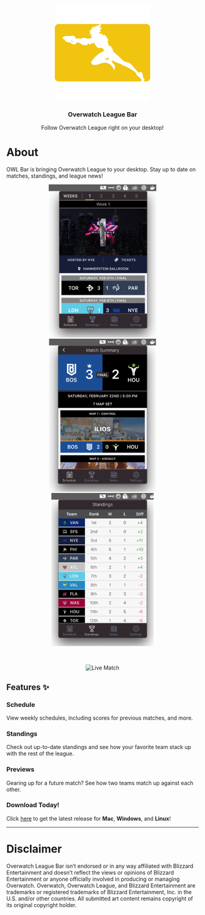 <p align="center">
  <img src="assets/logo.png" alt="OWL Bar" height="250">
  <h3 align="center">Overwatch League Bar</h3>
  <p align="center">Follow Overwatch League right on your desktop!</p>
</p>

# About

OWL Bar is bringing Overwatch League to your desktop. Stay up to date on matches, standings, and league news!

<p align="center">
<img src="assets/schedule_1.png" title="Schedule" alt="Schedule" height="400">
<img src="assets/summary_1.png" title="Match Summary" alt="Match Summary" height="400">
<img src="assets/standings.png" title="Standings" alt="Standings" height="400">
</p>
</br>
<p align="center">
<img src="assets/live.gif" title="Live Match" alt="Live Match" height="600">
</p>

## Features ✨

### Schedule

View weekly schedules, including scores for previous matches, and more.

### Standings

Check out up-to-date standings and see how your favorite team stack up with the rest of the league.

### Previews

Gearing up for a future match? See how two teams match up against each other.

### Download Today!

Click [here](https://github.com/acupoftee/OwlBar/releases) to get the latest release for **Mac**, **Windows**, and **Linux**!

---

# Disclaimer

Overwatch League Bar isn’t endorsed or in any way affiliated with Blizzard Entertainment and doesn’t reflect the views or opinions of Blizzard Entertainment or anyone officially involved in producing or managing Overwatch. Overwatch, Overwatch League, and Blizzard Entertainment are trademarks or registered trademarks of Blizzard Entertainment, Inc. in the U.S. and/or other countries. All submitted art content remains copyright of its original copyright holder.
